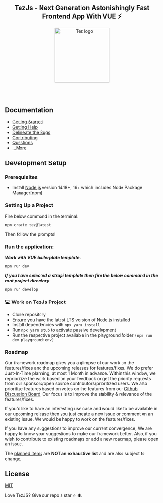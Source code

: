 <h2 align="center">TezJs - Next Generation Astonishingly Fast Frontend App With VUE ⚡</h2>
<p align="center">
  <a href="#">
    <img width="180" src="https://user-images.githubusercontent.com/20392302/166857418-b5f88b27-bc0a-4afa-bda1-4f4006b000e4.png" alt="Tez logo">
  </a>
    </p>
<br/>
<br/>

## Documentation 
- [Getting Started](https://github.com/tezjs/tezjs/blob/main/docs/pages/getting-started.md)
- [Getting Help](https://github.com/tezjs/tezjs/blob/main/docs/pages/community/getting-help.md)
- [Delineate the Bugs](https://github.com/tezjs/tezjs/blob/main/docs/pages/community/delineate-the-bugs.md)
- [Contributing](https://github.com/tezjs/tezjs/blob/main/docs/pages/community/contribution.md)
- [Questions](https://github.com/tezjs/tezjs/discussions/categories/q-a)
- [...More](https://github.com/tezjs/tezjs/blob/main/docs/pages/index.md)

## Development Setup

### Prerequisites

- Install [Node.js](https://nodejs.org/en/) version 14.18+, 16+ which includes Node Package Manager[npm]

### Setting Up a Project

Fire below command in the terminal:

```
npm create tez@latest
```
Then follow the prompts!

### Run the application:

***Work with VUE boilerplate template.***
```terminal
npm run dev
```

***If you have selected a strapi template then fire the below command in the root project directory***
```terminal
npm run develop
```

### 💻 Work on TezJs Project

- Clone repository
- Ensure you have the latest LTS version of Node.js installed
- Install dependencies with `npx yarn install`
- Run `npx yarn stub` to activate passive development
- Run the respective project available in the playground folder `(npm run dev:playground:env)`

### Roadmap
Our framework roadmap gives you a glimpse of our work on the features/fixes and the upcoming releases for features/fixes. We do prefer Just-In-Time planning, at most 1 Month in advance. Within this window, we reprioritize the work based on your feedback or get the priority requests from our sponsors/open source contributors/prioritized users. We also prioritize features based on votes on the features from our [Github Discussion Board](https://github.com/tezjs/tezjs/discussions/categories/polls). Our focus is to improve the stability & relevance of the features/fixes.

If you'd like to have an interesting use case and would like to be available in our upcoming release then you just create a new issue or comment on an existing issue. We would be happy to work on the features/fixes.

If you have any suggestions to improve our current convergence, We are happy to know your suggestions to make our framework better. Also, if you wish to contribute to existing roadmaps or add a new roadmap, please open an issue.

The [planned items](https://github.com/orgs/tezjs/projects/9) are **NOT an exhaustive list** and are also subject to change.

## License

[MIT](./LICENSE)

Love TezJS? Give our repo a star ⭐ ⬆️.
